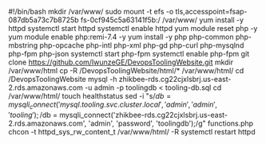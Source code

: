 #!/bin/bash
mkdir /var/www/
sudo mount -t efs -o tls,accesspoint=fsap-087db5a73c7b8725b fs-0cf945c5a63141f5b:/ /var/www/
yum install -y httpd 
systemctl start httpd
systemctl enable httpd
yum module reset php -y
yum module enable php:remi-7.4 -y
yum install -y php php-common php-mbstring php-opcache php-intl php-xml php-gd php-curl php-mysqlnd php-fpm php-json
systemctl start php-fpm
systemctl enable php-fpm
git clone https://github.com/IwunzeGE/DevopsToolingWebsite.git
mkdir /var/www/html
cp -R /DevopsToolingWebsite/html/*  /var/www/html/
cd /DevopsToolingWebsite
mysql -h zhikbee-rds.cg22cjxlsbrj.us-east-2.rds.amazonaws.com -u admin -p toolingdb < tooling-db.sql
cd /var/www/html/
touch healthstatus
sed -i "s/$db = mysqli_connect('mysql.tooling.svc.cluster.local', 'admin', 'admin', 'tooling');/$db = mysqli_connect('zhikbee-rds.cg22cjxlsbrj.us-east-2.rds.amazonaws.com', 'admin', 'password', 'toolingdb');/g" functions.php
chcon -t httpd_sys_rw_content_t /var/www/html/ -R
systemctl restart httpd







